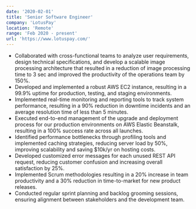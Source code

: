```yaml
---
date: '2020-02-01'
title: 'Senior Software Engineer'
company: 'LotusPay'
location: 'Remote'
range: 'Feb 2020 - present'
url: 'https://www.lotuspay.com/'
---
```


- Collaborated with cross-functional teams to analyze user requirements, design technical specifications, and develop a scalable image processing architecture that resulted in a reduction of image processing time to 3 sec and improved the productivity of the operations team by 150%.
- Developed and implemented a robust AWS EC2 instance, resulting in a 99.9% uptime for production, testing, and staging environments.
- Implemented real-time monitoring and reporting tools to track system performance, resulting in a 90% reduction in downtime incidents and an average resolution time of less than 5 minutes.
- Executed end-to-end management of the upgrade and deployment process for our production environments on AWS Elastic Beanstalk, resulting in a 100% success rate across all launches.
- Identified performance bottlenecks through profiling tools and implemented caching strategies, reducing server load by 50%, improving scalability and saving $10k/yr on hosting costs.
- Developed customized error messages for each unused REST API request, reducing customer confusion and increasing overall satisfaction by 25%.
- Implemented Scrum methodologies resulting in a 20% increase in team productivity and a 30% reduction in time-to-market for new product releases.
- Conducted regular sprint planning and backlog grooming sessions, ensuring alignment between stakeholders and the development team.
